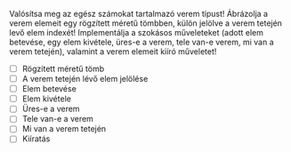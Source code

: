 Valósítsa meg az egész számokat tartalmazó verem típust! Ábrázolja a verem elemeit egy rögzített méretű tömbben, külön jelölve a verem tetején levő elem indexét! Implementálja a szokásos műveleteket (adott elem betevése, egy elem kivétele, üres-e a verem, tele van-e verem, mi van a verem tetején), valamint a verem elemeit kiíró műveletet!

- [ ] Rögzített méretű tömb
- [ ] A verem tetején lévő elem jelölése
- [ ] Elem betevése
- [ ] Elem kivétele
- [ ] Üres-e a verem
- [ ] Tele van-e a verem
- [ ] Mi van a verem tetején
- [ ] Kiíratás